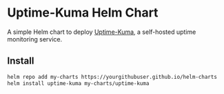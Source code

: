 # Uptime-Kuma Helm Chart

A simple Helm chart to deploy [Uptime-Kuma](https://github.com/louislam/uptime-kuma), a self-hosted uptime monitoring service.

## Install

```bash
helm repo add my-charts https://yourgithubuser.github.io/helm-charts
helm install uptime-kuma my-charts/uptime-kuma
